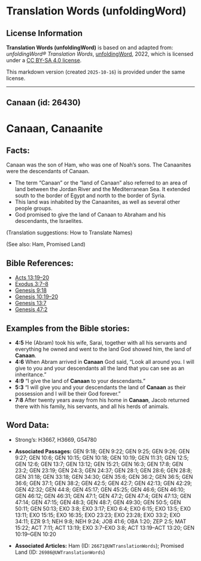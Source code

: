 # Translation Words (unfoldingWord)

## License Information

**Translation Words (unfoldingWord)** is based on and adapted from: _unfoldingWord® Translation Words_, [unfoldingWord](https://unfoldingword.org/utw), 2022, which is licensed under a [CC BY-SA 4.0 license](https://creativecommons.org/licenses/by-sa/4.0/legalcode.en).

This markdown version (created `2025-10-16`) is provided under the same license.



--------------------------------

## Canaan (id: 26430)

Canaan, Canaanite
=================

Facts:
------

Canaan was the son of Ham, who was one of Noah’s sons. The Canaanites were the descendants of Canaan.

* The term “Canaan” or the “land of Canaan” also referred to an area of land between the Jordan River and the Mediterranean Sea. It extended south to the border of Egypt and north to the border of Syria.
* This land was inhabited by the Canaanites, as well as several other people groups.
* God promised to give the land of Canaan to Abraham and his descendants, the Israelites.

(Translation suggestions: How to Translate Names)

(See also: Ham, Promised Land)

Bible References:
-----------------

* [Acts 13:19–20](https://ref.ly/Acts13:19-Acts13:20)
* [Exodus 3:7–8](https://ref.ly/Exod3:7-Exod3:8)
* [Genesis 9:18](https://ref.ly/Gen9:18)
* [Genesis 10:19–20](https://ref.ly/Gen10:19-Gen10:20)
* [Genesis 13:7](https://ref.ly/Gen13:7)
* [Genesis 47:2](https://ref.ly/Gen47:2)

Examples from the Bible stories:
--------------------------------

* **4:5** He (Abram) took his wife, Sarai, together with all his servants and everything he owned and went to the land God showed him, the land of **Canaan**.
* **4:6** When Abram arrived in **Canaan** God said, “Look all around you. I will give to you and your descendants all the land that you can see as an inheritance.”
* **4:9** “I give the land of **Canaan** to your descendants.”
* **5:3** “I will give you and your descendants the land of **Canaan** as their possession and I will be their God forever.”
* **7:8** After twenty years away from his home in **Canaan**, Jacob returned there with his family, his servants, and all his herds of animals.

Word Data:
----------

* Strong’s: H3667, H3669, G54780

* **Associated Passages:** GEN 9:18; GEN 9:22; GEN 9:25; GEN 9:26; GEN 9:27; GEN 10:6; GEN 10:15; GEN 10:18; GEN 10:19; GEN 11:31; GEN 12:5; GEN 12:6; GEN 13:7; GEN 13:12; GEN 15:21; GEN 16:3; GEN 17:8; GEN 23:2; GEN 23:19; GEN 24:3; GEN 24:37; GEN 28:1; GEN 28:6; GEN 28:8; GEN 31:18; GEN 33:18; GEN 34:30; GEN 35:6; GEN 36:2; GEN 36:5; GEN 36:6; GEN 37:1; GEN 38:2; GEN 42:5; GEN 42:7; GEN 42:13; GEN 42:29; GEN 42:32; GEN 44:8; GEN 45:17; GEN 45:25; GEN 46:6; GEN 46:10; GEN 46:12; GEN 46:31; GEN 47:1; GEN 47:2; GEN 47:4; GEN 47:13; GEN 47:14; GEN 47:15; GEN 48:3; GEN 48:7; GEN 49:30; GEN 50:5; GEN 50:11; GEN 50:13; EXO 3:8; EXO 3:17; EXO 6:4; EXO 6:15; EXO 13:5; EXO 13:11; EXO 15:15; EXO 16:35; EXO 23:23; EXO 23:28; EXO 33:2; EXO 34:11; EZR 9:1; NEH 9:8; NEH 9:24; JOB 41:6; OBA 1:20; ZEP 2:5; MAT 15:22; ACT 7:11; ACT 13:19; EXO 3:7–EXO 3:8; ACT 13:19–ACT 13:20; GEN 10:19–GEN 10:20
* **Associated Articles:** Ham (ID: `26671@UWTranslationWords`); Promised Land (ID: `26986@UWTranslationWords`)

